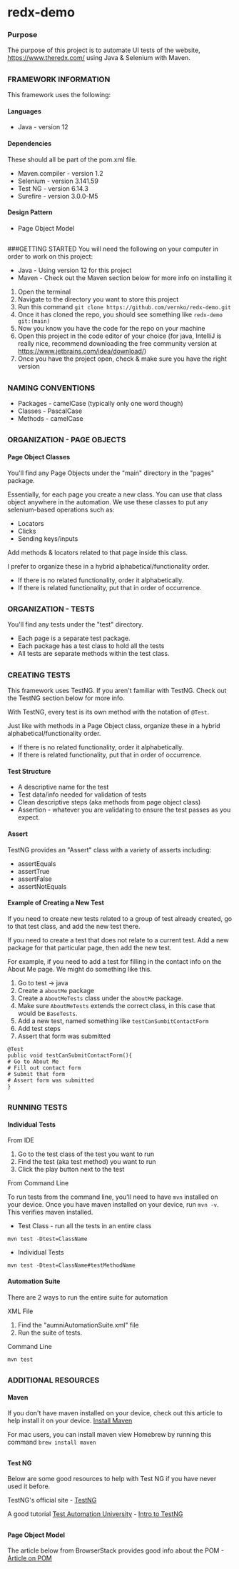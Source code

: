 # redx-demo
### Purpose
The purpose of this project is to automate UI tests of the website, https://www.theredx.com/ using Java & Selenium with Maven.

##
### FRAMEWORK INFORMATION
This framework uses the following:

#### Languages
- Java - version 12

#### Dependencies
These should all be part of the pom.xml file.
- Maven.compiler - version 1.2
- Selenium - version 3.141.59
- Test NG - version 6.14.3
- Surefire - version 3.0.0-M5

#### Design Pattern
- Page Object Model

##
###GETTING STARTED
You will need the following on your computer in order to work on this project:
* Java - Using version 12 for this project
* Maven - Check out the Maven section below for more info on installing it

1. Open the terminal
2. Navigate to the directory you want to store this project
3. Run this command ```git clone https://github.com/vernko/redx-demo.git```
4. Once it has cloned the repo, you should see something like ```redx-demo git:(main)```
5. Now you know you have the code for the repo on your machine
6. Open this project in the code editor of your choice
(for java, IntelliJ is really nice, recommend downloading the free community version at https://www.jetbrains.com/idea/download/)
7. Once you have the project open, check & make sure you have the right version 

##
### NAMING CONVENTIONS
- Packages - camelCase (typically only one word though)
- Classes - PascalCase
- Methods - camelCase

##
### ORGANIZATION - PAGE OBJECTS
#### Page Object Classes
You'll find any Page Objects under the "main" directory in the "pages" package.

Essentially, for each page you create a new class. You can use that class object anywhere in the automation.
We use these classes to put any selenium-based operations such as:
- Locators
- Clicks
- Sending keys/inputs

Add methods & locators related to that page inside this class.

I prefer to organize these in a hybrid alphabetical/functionality order.
- If there is no related functionality, order it alphabetically.
- If there is related functionality, put that in order of occurrence.

##
### ORGANIZATION - TESTS
 
You'll find any tests under the "test" directory. 
- Each page is a separate test package.
- Each package has a test class to hold all the tests
- All tests are separate methods within the test class. 

##
### CREATING TESTS
This framework uses TestNG. If you aren't familiar with TestNG. Check out the TestNG section below for more info.

With TestNG, every test is its own method with the notation of ```@Test```.

Just like with methods in a Page Object class, organize these in a hybrid alphabetical/functionality order.
- If there is no related functionality, order it alphabetically.
- If there is related functionality, put that in order of occurrence.

#### Test Structure
- A descriptive name for the test
- Test data/info needed for validation of tests
- Clean descriptive steps (aka methods from page object class)
- Assertion - whatever you are validating to ensure the test passes as you expect.

#### Assert
TestNG provides an "Assert" class with a variety of asserts including:
- assertEquals
- assertTrue
- assertFalse
- assertNotEquals

#### Example of Creating a New Test
If you need to create new tests related to a group of test already created, go to that test class, and add the new test there.

If you need to create a test that does not relate to a current test. Add a new package for that particular page, then add the new test.

For example, if you need to add a test for filling in the contact info on the About Me page. We might do something like this.
1. Go to test -> java
2. Create a ```aboutMe``` package
3. Create a ```AboutMeTests``` class under the ```aboutMe``` package.
4. Make sure ```AboutMeTests``` extends the correct class, in this case that would be ```BaseTests```.
5. Add a new test, named something like ```testCanSumbitContactForm```
6. Add test steps
7. Assert that form was submitted
```
@Test
public void testCanSubmitContactForm(){
# Go to About Me
# Fill out contact form
# Submit that form
# Assert form was submitted
}
```
##
### RUNNING TESTS
#### Individual Tests
From IDE
1. Go to the test class of the test you want to run
2. Find the test (aka test method) you want to run
3. Click the play button next to the test

From Command Line

To run tests from the command line, you'll need to have ```mvn``` installed on your device.
Once you have maven installed on your device, run ```mvn -v```. This verifies maven installed.

- Test Class - run all the tests in an entire class

```mvn test -Dtest=ClassName```

- Individual Tests

```mvn test -Dtest=ClassName#testMethodName```

#### Automation Suite
There are 2 ways to run the entire suite for automation

XML File
1. Find the "aumniAutomationSuite.xml" file
2. Run the suite of tests.

Command Line

```mvn test```


##
### ADDITIONAL RESOURCES
#### Maven
If you don't have maven installed on your device, check out this article to help install it on your device.
[Install Maven](https://www.baeldung.com/install-maven-on-windows-linux-mac)

For mac users, you can install maven view Homebrew by running this command ```brew install maven```

##
#### Test NG
Below are some good resources to help with Test NG if you have never used it before.

TestNG's official site - [TestNG](https://testng.org/doc/)

A good tutorial [Test Automation University](https://testautomationu.applitools.com/) - [Intro to TestNG](https://testautomationu.applitools.com/introduction-to-testng/index.html)

##
#### Page Object Model
The article below from BrowserStack provides good info about the POM - [Article on POM](https://www.browserstack.com/guide/page-object-model-in-selenium)
